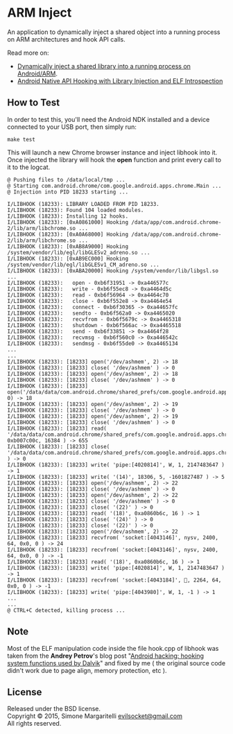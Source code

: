 ARM Inject
===

An application to dynamically inject a shared object into a running process on
ARM architectures and hook API calls.

Read more on:

- [Dynamically inject a shared library into a running process on Android/ARM](http://www.evilsocket.net/2015/05/01/dynamically-inject-a-shared-library-into-a-running-process-on-androidarm/).
- [Android Native API Hooking with Library Injection and ELF Introspection](http://www.evilsocket.net/2015/05/04/android-native-api-hooking-with-library-injecto/)

## How to Test

In order to test this, you'll need the Android NDK installed and a device connected to your USB port,
then simply run:

    make test

This will launch a new Chrome browser instance and inject libhook into it. Once injected
the library will hook the **open** function and print every call to it to the logcat.

    @ Pushing files to /data/local/tmp ...
    @ Starting com.android.chrome/com.google.android.apps.chrome.Main ...
    @ Injection into PID 18233 starting ...

    I/LIBHOOK (18233): LIBRARY LOADED FROM PID 18233.
    I/LIBHOOK (18233): Found 104 loaded modules.
    I/LIBHOOK (18233): Installing 12 hooks.
    I/LIBHOOK (18233): [0xA0861000] Hooking /data/app/com.android.chrome-2/lib/arm/libchrome.so ...
    I/LIBHOOK (18233): [0xA0A68000] Hooking /data/app/com.android.chrome-2/lib/arm/libchrome.so ...
    I/LIBHOOK (18233): [0xAB8A9000] Hooking /system/vendor/lib/egl/libGLESv2_adreno.so ...
    I/LIBHOOK (18233): [0xAB9EC000] Hooking /system/vendor/lib/egl/libGLESv1_CM_adreno.so ...
    I/LIBHOOK (18233): [0xABA20000] Hooking /system/vendor/lib/libgsl.so ...
    I/LIBHOOK (18233):   open - 0xb6f31951 -> 0xa446577c
    I/LIBHOOK (18233):   write - 0xb6f55ec8 -> 0xa4464d5c
    I/LIBHOOK (18233):   read - 0xb6f56964 -> 0xa4464c70
    I/LIBHOOK (18233):   close - 0xb6f552e8 -> 0xa4464e54
    I/LIBHOOK (18233):   connect - 0xb6f30365 -> 0xa44657fc
    I/LIBHOOK (18233):   sendto - 0xb6f562a0 -> 0xa4465020
    I/LIBHOOK (18233):   recvfrom - 0xb6f5679c -> 0xa4465318
    I/LIBHOOK (18233):   shutdown - 0xb6f566ac -> 0xa4465518
    I/LIBHOOK (18233):   send - 0xb6f33851 -> 0xa4464f28
    I/LIBHOOK (18233):   recvmsg - 0xb6f560c0 -> 0xa446542c
    I/LIBHOOK (18233):   sendmsg - 0xb6f55de0 -> 0xa4465134
    ...
    ...
    I/LIBHOOK (18233): [18233] open('/dev/ashmem', 2) -> 18
    I/LIBHOOK (18233): [18233] close( '/dev/ashmem' ) -> 0
    I/LIBHOOK (18233): [18233] open('/dev/ashmem', 2) -> 18
    I/LIBHOOK (18233): [18233] close( '/dev/ashmem' ) -> 0
    I/LIBHOOK (18233): [18233] open('/data/data/com.android.chrome/shared_prefs/com.google.android.apps.chrome.omaha.xml', 0) -> 18
    I/LIBHOOK (18233): [18233] open('/dev/ashmem', 2) -> 19
    I/LIBHOOK (18233): [18233] close( '/dev/ashmem' ) -> 0
    I/LIBHOOK (18233): [18233] open('/dev/ashmem', 2) -> 19
    I/LIBHOOK (18233): [18233] close( '/dev/ashmem' ) -> 0
    I/LIBHOOK (18233): [18233] read( '/data/data/com.android.chrome/shared_prefs/com.google.android.apps.chrome.omaha.xml', 0xb007c00c, 16384 ) -> 655
    I/LIBHOOK (18233): [18233] close( '/data/data/com.android.chrome/shared_prefs/com.google.android.apps.chrome.omaha.xml' ) -> 0
    I/LIBHOOK (18233): [18233] write( 'pipe:[4020814]', W, 1, 2147483647 ) -> 1
    I/LIBHOOK (18233): [18233] write( '(14)', 18306, 5, -1601827487 ) -> 5
    I/LIBHOOK (18233): [18233] open('/dev/ashmem', 2) -> 22
    I/LIBHOOK (18233): [18233] close( '/dev/ashmem' ) -> 0
    I/LIBHOOK (18233): [18233] open('/dev/ashmem', 2) -> 22
    I/LIBHOOK (18233): [18233] close( '/dev/ashmem' ) -> 0
    I/LIBHOOK (18233): [18233] close( '(22)' ) -> 0
    I/LIBHOOK (18233): [18233] read( '(18)', 0xa0860b6c, 16 ) -> 1
    I/LIBHOOK (18233): [18233] close( '(24)' ) -> 0
    I/LIBHOOK (18233): [18233] close( '(22)' ) -> 0
    I/LIBHOOK (18233): [18233] open('/dev/ashmem', 2) -> 22
    I/LIBHOOK (18233): [18233] recvfrom( 'socket:[4043146]', nysv, 2400, 64, 0x0, 0 ) -> 24
    I/LIBHOOK (18233): [18233] recvfrom( 'socket:[4043146]', nysv, 2400, 64, 0x0, 0 ) -> -1
    I/LIBHOOK (18233): [18233] read( '(18)', 0xa0860b6c, 16 ) -> 1
    I/LIBHOOK (18233): [18233] write( 'pipe:[4020814]', W, 1, 2147483647 ) -> 1
    I/LIBHOOK (18233): [18233] recvfrom( 'socket:[4043184]', , 2264, 64, 0x0, 0 ) -> -1
    I/LIBHOOK (18233): [18233] write( 'pipe:[4043980]', W, 1, -1 ) -> 1
    ...
    ...
    @ CTRL+C detected, killing process ...

## Note

Most of the ELF manipulation code inside the file hook.cpp of libhook was taken from the **Andrey Petrov**'s
blog post "[Android hacking: hooking system functions used by Dalvik](http://shadowwhowalks.blogspot.it/2013/01/android-hacking-hooking-system.html
)" and fixed by me ( the original source code didn't work due to page align, memory protection, etc ).

## License

Released under the BSD license.  
Copyright &copy; 2015, Simone Margaritelli <evilsocket@gmail.com>  
All rights reserved.
